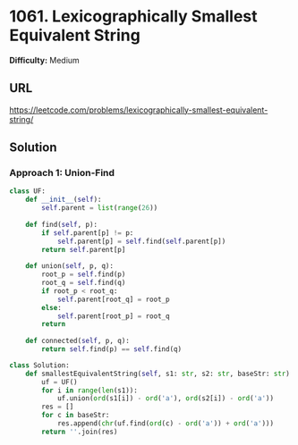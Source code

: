 # 1061. Lexicographically Smallest Equivalent String
**Difficulty:** Medium

## URL

https://leetcode.com/problems/lexicographically-smallest-equivalent-string/

## Solution

### Approach 1: Union-Find

```python
class UF:
    def __init__(self):
        self.parent = list(range(26))
    
    def find(self, p):
        if self.parent[p] != p:
            self.parent[p] = self.find(self.parent[p])
        return self.parent[p]
        
    def union(self, p, q):
        root_p = self.find(p)
        root_q = self.find(q)
        if root_p < root_q:
            self.parent[root_q] = root_p
        else:
            self.parent[root_p] = root_q
        return
        
    def connected(self, p, q):
        return self.find(p) == self.find(q)

class Solution:
    def smallestEquivalentString(self, s1: str, s2: str, baseStr: str) -> str:
        uf = UF()
        for i in range(len(s1)):
            uf.union(ord(s1[i]) - ord('a'), ord(s2[i]) - ord('a'))
        res = []
        for c in baseStr:
            res.append(chr(uf.find(ord(c) - ord('a')) + ord('a')))
        return ''.join(res)
        
```

